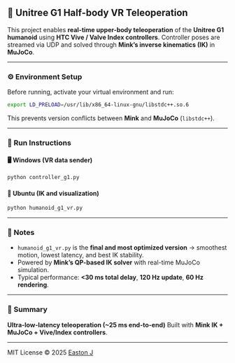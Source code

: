 ## 🦿 Unitree G1 Half-body VR Teleoperation

This project enables **real-time upper-body teleoperation** of the **Unitree G1 humanoid**
using **HTC Vive / Valve Index controllers**.
Controller poses are streamed via UDP and solved through **Mink’s inverse kinematics (IK)** in **MuJoCo**.

---

### ⚙️ Environment Setup

Before running, activate your virtual environment and run:

```bash
export LD_PRELOAD=/usr/lib/x86_64-linux-gnu/libstdc++.so.6
```

This prevents version conflicts between **Mink** and **MuJoCo** (`libstdc++`).

---

### 🚀 Run Instructions

#### 🖥 Windows (VR data sender)

```bash
python controller_g1.py
```

#### 🧠 Ubuntu (IK and visualization)

```bash
python humanoid_g1_vr.py
```

---

### 🧩 Notes

* `humanoid_g1_vr.py` is the **final and most optimized version**
  → smoothest motion, lowest latency, and best IK stability.
* Powered by **Mink’s QP-based IK solver** with real-time MuJoCo simulation.
* Typical performance: **<30 ms total delay**, **120 Hz update**, **60 Hz rendering**.

---

### 📘 Summary

**Ultra-low-latency teleoperation (~25 ms end-to-end)**
Built with **Mink IK + MuJoCo + Vive/Index controllers**.

---

MIT License © 2025 [Easton J](https://github.com/1EastonJ)
